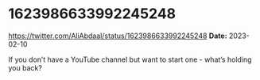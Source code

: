 # 1623986633992245248
https://twitter.com/AliAbdaal/status/1623986633992245248
**Date:** 2023-02-10

If you don’t have a YouTube channel but want to start one - what’s holding you back?
